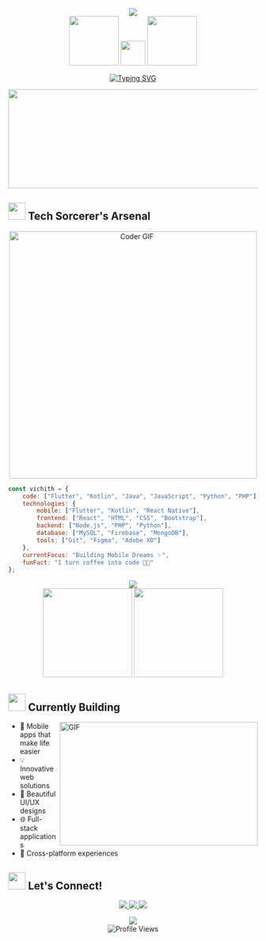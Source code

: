 <div align="center">
  <img src="https://capsule-render.vercel.app/api?type=waving&color=gradient&height=200&section=header&text=Welcome%20to%20My%20Universe&fontSize=50&animation=fadeIn&fontColor=fff&desc=Vichith%20Chamodya's%20Digital%20Space&descSize=20&descAlignY=75"/>
</div>

<div align="center">
  <img src="https://media.giphy.com/media/WUlplcMpOCEmTGBtBW/giphy.gif" width="100">
  <img src="https://media.giphy.com/media/hvRJCLFzcasrR4ia7z/giphy.gif" width="50">
  <img src="https://media.giphy.com/media/3kPDmoWdBpQPNhCnUG/giphy.gif" width="100">
</div>

<p align="center">
  <a href="https://git.io/typing-svg">
    <img src="https://readme-typing-svg.herokuapp.com?font=Fira+Code&pause=1000&color=F75C7E&center=true&vCenter=true&multiline=true&width=500&height=100&lines=Full+Stack+Developer+%F0%9F%92%BB;Crafting+Digital+Experiences+%F0%9F%8E%A8;Student+at+NIBM+%F0%9F%8E%93;Passionate+about+Innovation+%F0%9F%9A%80" alt="Typing SVG"/>
  </a>
</p>

<div align="center">
  <img src="https://media.giphy.com/media/xUA7bdpLxQhsSQdyog/giphy.gif" width="600" height="200">
</div>

<h2>
  <img src="https://media.giphy.com/media/jSKBmKkvo2dPQQtsR1/giphy.gif" width="35">
  Tech Sorcerer's Arsenal
</h2>

<div align="center">
  <img src="https://media.giphy.com/media/SWoSkN6DxTszqIKEqv/giphy.gif" alt="Coder GIF" width="500">
</div>

```js
const vichith = {
    code: ["Flutter", "Kotlin", "Java", "JavaScript", "Python", "PHP"],
    technologies: {
        mobile: ["Flutter", "Kotlin", "React Native"],
        frontend: ["React", "HTML", "CSS", "Bootstrap"],
        backend: ["Node.js", "PHP", "Python"],
        database: ["MySQL", "Firebase", "MongoDB"],
        tools: ["Git", "Figma", "Adobe XD"]
    },
    currentFocus: "Building Mobile Dreams ✨",
    funFact: "I turn coffee into code 👨‍💻"
};
```

<div align="center">
  <img src="https://github-profile-trophy.vercel.app/?username=VichithChamodya&theme=radical&row=1&column=7&margin-w=15&margin-h=15&no-bg=true&no-frame=true" />
</div>

<div align="center">
  <img height="180em" src="https://github-readme-stats.vercel.app/api?username=VichithChamodya&show_icons=true&theme=radical&include_all_commits=true&count_private=true&bg_color=0d1117&border_color=0d1117"/>
  <img height="180em" src="https://github-readme-streak-stats.herokuapp.com/?user=VichithChamodya&theme=radical&background=0d1117&border=0d1117"/>
</div>

<h2>
  <img src="https://media.giphy.com/media/UVG0BN8TOMKkPOJS6e/giphy.gif" width="35">
  Currently Building
</h2>

<img align="right" height="250" width="400" alt="GIF" src="https://media.giphy.com/media/qgQUggAC3Pfv687qPC/giphy.gif"/>

- 🚀 Mobile apps that make life easier
- 💡 Innovative web solutions
- 🎨 Beautiful UI/UX designs
- 🌐 Full-stack applications
- 📱 Cross-platform experiences

<h2>
  <img src="https://media.giphy.com/media/HwBlFQZFcAoUcPHZdX/giphy.gif" width="35">
  Let's Connect!
</h2>

<p align="center">
  <a href="https://vichithchamodya-resume.netlify.app/">
    <img src="https://img.shields.io/badge/Portfolio-%23000000.svg?style=for-the-badge&logo=firefox&logoColor=FF7139&labelColor=282828"/>
  </a>
  <a href="https://www.linkedin.com/in/vichith-wickramarathna">
    <img src="https://img.shields.io/badge/LinkedIn-%230077B5.svg?style=for-the-badge&logo=linkedin&logoColor=white&labelColor=0077B5"/>
  </a>
  <a href="mailto:vichithwikramarathna@gmail.com">
    <img src="https://img.shields.io/badge/Email-D14836?style=for-the-badge&logo=gmail&logoColor=white&labelColor=D14836"/>
  </a>
</p>

<div align="center">
  <img src="https://capsule-render.vercel.app/api?type=waving&color=gradient&height=150&section=footer&animation=twinkling&fontSize=30&fontColor=fff&text=Thanks%20for%20visiting!"/>
</div>

<div align="center">
  <img src="https://komarev.com/ghpvc/?username=VichithChamodya&label=Visitor%20Count&color=blueviolet&style=for-the-badge" alt="Profile Views"/>
</div>
